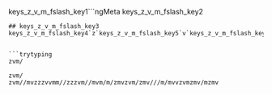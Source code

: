 keys_z_v_m_fslash_key1```ngMeta
keys_z_v_m_fslash_key2
```
## keys_z_v_m_fslash_key3
keys_z_v_m_fslash_key4`z`keys_z_v_m_fslash_key5`v`keys_z_v_m_fslash_key6`m`keys_z_v_m_fslash_key7`/`keys_z_v_m_fslash_key8`z`keys_z_v_m_fslash_key9`v`keys_z_v_m_fslash_key10`m`keys_z_v_m_fslash_key11`/`keys_z_v_m_fslash_key12


```trytyping
zvm/
```
```practicetyping
zvm/
zvm//mvzzzvvmm//zzzvm//mvm/m/zmvzvm/zmv///m/mvvzvmzmv/mzmv
```
